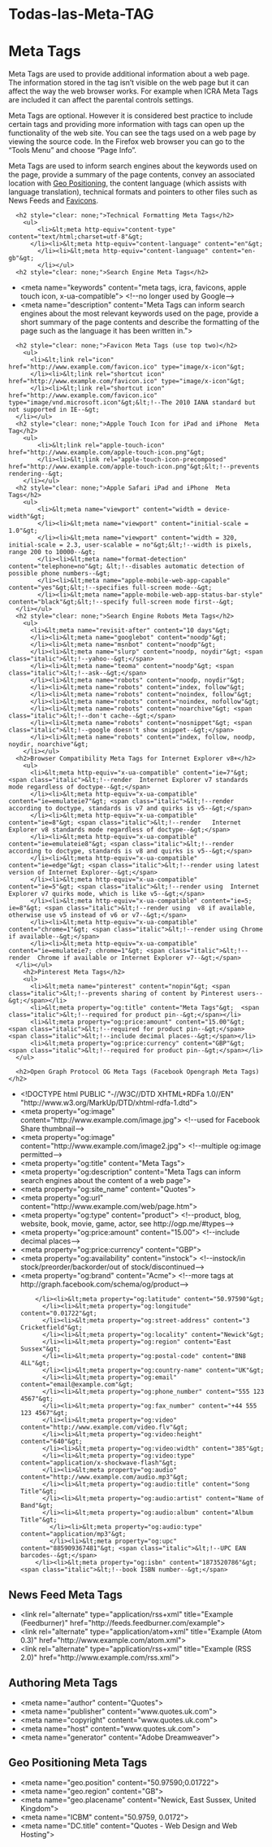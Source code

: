 # Todas-las-Meta-TAG
<div id="text">
	  <h1>Meta Tags</h1>
		<p class="textleft">Meta Tags are used to provide additional information about a web page. The information stored in the tag isn’t visible on the web page but it can affect the way the web browser works. For example when ICRA Meta Tags are included it can affect the parental controls settings.</p>
		<p class="text2col1">Meta Tags are optional. However it is considered best practice to include certain tags and providing more information with tags can open up the functionality of the web site. You can see the tags used on a web page by viewing the source code. In the Firefox web browser you can go to the “Tools Menu” and choose “Page Info”.</p>
		<p class="text2col2">Meta Tags are used to inform search engines about the keywords used on the page, provide a summary of the page contents, convey an associated location with <a title="Geo Positioning" href="geo.php">Geo Positioning</a>, the content language (which assists with language translation), technical formats and pointers to other files such as News Feeds and <a title="Favicons" href="favicons.php">Favicons</a>.</p>






	  <h2 style="clear: none;">Technical Formatting Meta Tags</h2>
		<ul>
			<li>&lt;meta http-equiv="content-type" content="text/html;charset=utf-8"&gt;
		  </li><li>&lt;meta http-equiv="content-language" content="en"&gt;            
			</li><li>&lt;meta http-equiv="content-language" content="en-gb"&gt;
            </li></ul>
	  <h2 style="clear: none;">Search Engine Meta Tags</h2>
<ul>
          <li>&lt;meta name="keywords" content="meta tags, icra, favicons, apple touch icon, x-ua-compatible"&gt;
	     &lt;!--no longer used by Google--&gt;
        </li><li>&lt;meta name="description" content="Meta Tags can inform search engines about the most relevant keywords used on the page, provide a short summary of the page contents and describe the formatting of the page such as the language it has been written in."&gt;
		</li></ul>


<p class="textleft"><script async="" src="//pagead2.googlesyndication.com/pagead/js/adsbygoogle.js"></script>
<!-- Quotes Responsive Meta 1 -->
<ins class="adsbygoogle" style="display:block" data-ad-client="ca-pub-9394171572481910" data-ad-slot="7029286336" data-ad-format="auto"></ins>
<script>
(adsbygoogle = window.adsbygoogle || []).push({});
</script></p>


	  <h2 style="clear: none;">Favicon Meta Tags (use top two)</h2>
		<ul>
          <li>&lt;link rel="icon" href="http://www.example.com/favicon.ico" type="image/x-icon"&gt;
          </li><li>&lt;link rel="shortcut icon" href="http://www.example.com/favicon.ico" type="image/x-icon"&gt;          
          </li><li>&lt;link rel="shortcut icon" href="http://www.example.com/favicon.ico" type="image/vnd.microsoft.icon"&gt;&lt;!--The 2010 IANA standard but not supported in IE--&gt;          
      </li></ul>
	  <h2 style="clear: none;">Apple Touch Icon for iPad and iPhone  Meta Tag</h2>
		<ul>
			<li>&lt;link rel="apple-touch-icon" href="http://www.example.com/apple-touch-icon.png"&gt;
		    </li><li>&lt;link rel="apple-touch-icon-precomposed" href="http://www.example.com/apple-touch-icon.png"&gt;&lt;!--prevents rendering--&gt;
		</li></ul>
	  <h2 style="clear: none;">Apple Safari iPad and iPhone  Meta Tags</h2>
		<ul>
			<li>&lt;meta name="viewport" content="width = device-width"&gt;
			</li><li>&lt;meta name="viewport" content="initial-scale = 1.0"&gt;
			</li><li>&lt;meta name="viewport" content="width = 320, initial-scale = 2.3, user-scalable = no"&gt;&lt;!--width is pixels, range 200 to 10000--&gt;
			</li><li>&lt;meta name="format-detection" content="telephone=no"&gt; &lt;!--disables automatic detection of possible phone numbers--&gt;
			</li><li>&lt;meta name="apple-mobile-web-app-capable" content="yes"&gt;&lt;!--specifies full-screen mode--&gt;
			</li><li>&lt;meta name="apple-mobile-web-app-status-bar-style" content="black"&gt;&lt;!--specify full-screen mode first--&gt;
      </li></ul>
	  <h2 style="clear: none;">Search Engine Robots Meta Tags</h2>
		<ul>
          <li>&lt;meta name="revisit-after" content="10 days"&gt;
          </li><li>&lt;meta name="googlebot" content="noodp"&gt;
		  </li><li>&lt;meta name="msnbot" content="noodp"&gt;
		  </li><li>&lt;meta name="slurp" content="noodp, noydir"&gt; <span class="italic">&lt;!--yahoo--&gt;</span>
		  </li><li>&lt;meta name="teoma" content="noodp"&gt; <span class="italic">&lt;!--ask--&gt;</span>          
		  </li><li>&lt;meta name="robots" content="noodp, noydir"&gt;
		  </li><li>&lt;meta name="robots" content="index, follow"&gt;
		  </li><li>&lt;meta name="robots" content="noindex, follow"&gt;
		  </li><li>&lt;meta name="robots" content="noindex, nofollow"&gt;          
		  </li><li>&lt;meta name="robots" content="noarchive"&gt; <span class="italic">&lt;!--don't cache--&gt;</span>
		  </li><li>&lt;meta name="robots" content="nosnippet"&gt; <span class="italic">&lt;!--google doesn't show snippet--&gt;</span>
		  </li><li>&lt;meta name="robots" content="index, follow, noodp, noydir, noarchive"&gt;          
		</li></ul>
	  <h2>Browser Compatibility Meta Tags for Internet Explorer v8+</h2>
		<ul>
          <li>&lt;meta http-equiv="x-ua-compatible" content="ie=7"&gt; <span class="italic">&lt;!--render  Internet Explorer v7 standards mode regardless of doctype--&gt;</span>
          </li><li>&lt;meta http-equiv="x-ua-compatible" content="ie=emulateie7"&gt; <span class="italic">&lt;!--render according to doctype, standards is v7 and quirks is v5--&gt;</span>          
          </li><li>&lt;meta http-equiv="x-ua-compatible" content="ie=8"&gt; <span class="italic">&lt;!--render   Internet Explorer v8 standards mode regardless of doctype--&gt;</span>
          </li><li>&lt;meta http-equiv="x-ua-compatible" content="ie=emulateie8"&gt; <span class="italic">&lt;!--render according to doctype, standards is v8 and quirks is v5--&gt;</span>          
          </li><li>&lt;meta http-equiv="x-ua-compatible" content="ie=edge"&gt; <span class="italic">&lt;!--render using latest version of Internet Explorer--&gt;</span>
          </li><li>&lt;meta http-equiv="x-ua-compatible" content="ie=5"&gt; <span class="italic">&lt;!--render using  Internet Explorer v7 quirks mode, which is like v5--&gt;</span>          
          </li><li>&lt;meta http-equiv="x-ua-compatible" content="ie=5; ie=8"&gt; <span class="italic">&lt;!--render using  v8 if available, otherwise use v5 instead of v6 or v7--&gt;</span>
          </li><li>&lt;meta http-equiv="x-ua-compatible" content="chrome=1"&gt; <span class="italic">&lt;!--render using Chrome if available--&gt;</span>    
          </li><li>&lt;meta http-equiv="x-ua-compatible" content="ie=emulateie7; chrome=1"&gt; <span class="italic">&lt;!--render  Chrome if available or Internet Explorer v7--&gt;</span>
	  </li></ul>
		<h2>Pinterest Meta Tags</h2>
		<ul>
		  <li>&lt;meta name="pinterest" content="nopin"&gt; <span class="italic">&lt;!--prevents sharing of content by Pinterest users--&gt;</span></li>
	      <li>&lt;meta property="og:title" content="Meta Tags"&gt;  <span class="italic">&lt;!--required for product pin--&gt;</span></li>
	      <li>&lt;meta property="og:price:amount" content="15.00"&gt; <span class="italic">&lt;!--required for product pin--&gt;</span> <span class="italic">&lt;!--include decimal places--&gt;</span></li>
	      <li>&lt;meta property="og:price:currency" content="GBP"&gt; <span class="italic">&lt;!--required for product pin--&gt;</span></li>
      </ul>

<p class="textleft"><script async="" src="//pagead2.googlesyndication.com/pagead/js/adsbygoogle.js"></script>
<!-- Quotes Responsive Meta 2 -->
<ins class="adsbygoogle" style="display:block" data-ad-client="ca-pub-9394171572481910" data-ad-slot="2459485934" data-ad-format="auto"></ins>
<script>
(adsbygoogle = window.adsbygoogle || []).push({});
</script></p>

	  <h2>Open Graph Protocol OG Meta Tags (Facebook Opengraph Meta Tags)</h2>
<ul>
	    <li>&lt;!DOCTYPE html PUBLIC "-//W3C//DTD XHTML+RDFa 1.0//EN" "http://www.w3.org/MarkUp/DTD/xhtml-rdfa-1.dtd"&gt;
		  </li><li>&lt;meta property="og:image" content="http://www.example.com/image.jpg"&gt; <span class="italic">&lt;!--used for Facebook Share thumbnail--&gt;</span>
		  </li><li>&lt;meta property="og:image" content="http://www.example.com/image2.jpg"&gt; <span class="italic">&lt;!--multiple og:image permitted--&gt;</span>          
		  </li><li>&lt;meta property="og:title" content="Meta Tags"&gt;          
		  </li><li>&lt;meta property="og:description" content="Meta Tags can inform search engines about the content of a web page"&gt;
		  </li><li>&lt;meta property="og:site_name" content="Quotes"&gt;          
		  </li><li>&lt;meta property="og:url" content="http://www.example.com/web/page.htm"&gt;          
		  </li><li>&lt;meta property="og:type" content="product"&gt; <span class="italic">&lt;!--product, blog, website, book, movie, game, actor, see http://ogp.me/#types--&gt;</span>          
		  </li><li>&lt;meta property="og:price:amount" content="15.00"&gt; <span class="italic">&lt;!--include decimal places--&gt;</span>
		  </li><li>&lt;meta property="og:price:currency" content="GBP"&gt;
		  </li><li>&lt;meta property="og:availability" content="instock"&gt; <span class="italic">&lt;!--instock/in stock/preorder/backorder/out of stock/discontinued--&gt;</span>          
		  </li><li>&lt;meta property="og:brand" content="Acme"&gt; <span class="italic">&lt;!--more tags at http://graph.facebook.com/schema/og/product--&gt;</span>
	    
	    </li><li>&lt;meta property="og:latitude" content="50.97590"&gt;
		  </li><li>&lt;meta property="og:longitude" content="0.01722"&gt;
		  </li><li>&lt;meta property="og:street-address" content="3 Cricketfield"&gt;
		  </li><li>&lt;meta property="og:locality" content="Newick"&gt;
		  </li><li>&lt;meta property="og:region" content="East Sussex"&gt;
		  </li><li>&lt;meta property="og:postal-code" content="BN8 4LL"&gt;
		  </li><li>&lt;meta property="og:country-name" content="UK"&gt;
		  </li><li>&lt;meta property="og:email" content="email@example.com"&gt;
		  </li><li>&lt;meta property="og:phone_number" content="555 123 4567"&gt;
		  </li><li>&lt;meta property="og:fax_number" content="+44 555 123 4567"&gt;
		  </li><li>&lt;meta property="og:video" content="http://www.example.com/video.flv"&gt;
		  </li><li>&lt;meta property="og:video:height" content="640"&gt;
		  </li><li>&lt;meta property="og:video:width" content="385"&gt;
		  </li><li>&lt;meta property="og:video:type" content="application/x-shockwave-flash"&gt;
		  </li><li>&lt;meta property="og:audio" content="http://www.example.com/audio.mp3"&gt;
		  </li><li>&lt;meta property="og:audio:title" content="Song Title"&gt;
		  </li><li>&lt;meta property="og:audio:artist" content="Name of Band"&gt;
		  </li><li>&lt;meta property="og:audio:album" content="Album Title"&gt;
			</li><li>&lt;meta property="og:audio:type" content="application/mp3"&gt;
		    </li><li>&lt;meta property="og:upc" content="885909367481"&gt; <span class="italic">&lt;!--UPC EAN barcodes--&gt;</span>
	    </li><li>&lt;meta property="og:isbn" content="1873520786"&gt;                         <span class="italic">&lt;!--book ISBN number--&gt;</span>            
</li></ul>
	  <h2>News Feed Meta Tags</h2>
		<ul>
			<li>&lt;link rel="alternate" type="application/rss+xml" title="Example (Feedburner)" href="http://feeds.feedburner.com/example"&gt;
			</li><li>&lt;link rel="alternate" type="application/atom+xml" title="Example (Atom 0.3)" href="http://www.example.com/atom.xml"&gt;
			</li><li>&lt;link rel="alternate" type="application/rss+xml" title="Example (RSS 2.0)" href="http://www.example.com/rss.xml"&gt;
		</li></ul>
	  <h2 style="clear: none;">Authoring Meta Tags</h2>
		<ul>
			<li>&lt;meta name="author" content="Quotes"&gt;
			</li><li>&lt;meta name="publisher" content="www.quotes.uk.com"&gt;
			</li><li>&lt;meta name="copyright" content="www.quotes.uk.com"&gt;
			</li><li>&lt;meta name="host" content="www.quotes.uk.com"&gt;
			</li><li>&lt;meta name="generator" content="Adobe Dreamweaver"&gt;
		</li></ul>
	  <h2 style="clear: none;">Geo Positioning Meta Tags</h2>
		<ul>
			<li>&lt;meta name="geo.position" content="50.97590;0.01722"&gt;</li><li>&lt;meta name="geo.region" content="GB"&gt;
			</li><li>&lt;meta name="geo.placename" content="Newick, East Sussex, United Kingdom"&gt;
		  </li><li>&lt;meta name="ICBM" content="50.9759, 0.0172"&gt;
		  </li><li>&lt;meta name="DC.title" content="Quotes - Web Design and Web Hosting"&gt;
	  </li></ul>

</div>
